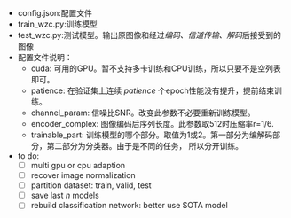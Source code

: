 - config.json:配置文件
- train_wzc.py:训练模型
- test_wzc.py:测试模型。输出原图像和经过*编码、信道传输、解码*后接受到的图像
- 配置文件说明：
  - cuda: 可用的GPU。暂不支持多卡训练和CPU训练，所以只要不是空列表即可。
  - patience: 在验证集上连续 _patience_ 个epoch性能没有提升，提前结束训练。
  - channel_param: 信噪比SNR。改变此参数不必要重新训练模型。
  - encoder_complex: 图像编码后序列长度。此参数取512时压缩率r=1/6.
  - trainable_part: 训练模型的哪个部分。取值为1或2。第一部分为编解码部分，第二部分为分类器。由于是不同的任务，
  所以分开训练。
- to do:
  - [ ] multi gpu or cpu adaption
  - [ ] recover image normalization
  - [ ] partition dataset: train, valid, test
  - [ ] save last _n_ models
  - [ ] rebuild classification network: better use SOTA model